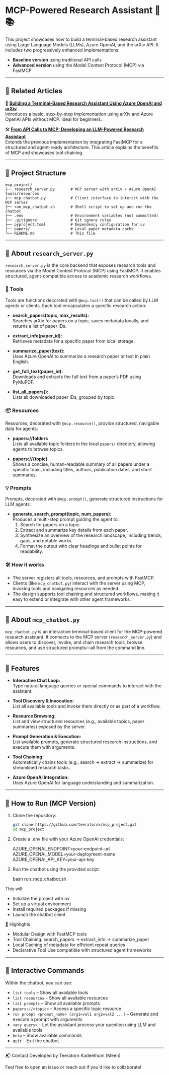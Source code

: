 # MCP-Powered Research Assistant 🧠📚

This project showcases how to build a terminal-based research assistant using Large Language Models (LLMs), Azure OpenAI, and the arXiv API. It includes two progressively enhanced implementations:

- **Baseline version** using traditional API calls
- **Advanced version** using the Model Context Protocol (MCP) via FastMCP

---

## 📖 Related Articles

🧰 **[Building a Terminal-Based Research Assistant Using Azure OpenAI and arXiv](https://medium.com/@tkadeethum/building-a-terminal-based-research-assistant-using-azure-openai-and-arxiv-7738a2a215e4)**  
Introduces a basic, step-by-step implementation using arXiv and Azure OpenAI APIs without MCP. Ideal for beginners.

🛠 **[From API Calls to MCP: Developing an LLM-Powered Research Assistant](https://medium.com/@tkadeethum/from-api-calls-to-mcp-developing-an-llm-powered-research-assistant-5bc806585ab7)**  
Extends the previous implementation by integrating FastMCP for a structured and agent-ready architecture. This article explains the benefits of MCP and showcases tool chaining.

---

## 📁 Project Structure

```text
mcp_project/
├── research_server.py       # MCP server with arXiv + Azure OpenAI tools/resources
├── mcp_chatbot.py           # Client interface to interact with the MCP server
├── run_mcp_chatbot.sh       # Shell script to set up and run the chatbot
├── .env                     # Environment variables (not committed)
├── .gitignore               # Git ignore rules
├── pyproject.toml           # Dependency configuration for uv
├── papers/                  # Local paper metadata cache
└── README.md                # This file
```

---


## 📝 About `research_server.py`

`research_server.py` is the core backend that exposes research tools and resources via the Model Context Protocol (MCP) using FastMCP. It enables structured, agent-compatible access to academic research workflows.

### 🔧 Tools

Tools are functions decorated with `@mcp.tool()` that can be called by LLM agents or clients. Each tool encapsulates a specific research action:

- **search_papers(topic, max_results):**  
  Searches arXiv for papers on a topic, saves metadata locally, and returns a list of paper IDs.

- **extract_info(paper_id):**  
  Retrieves metadata for a specific paper from local storage.

- **summarize_paper(text):**  
  Uses Azure OpenAI to summarize a research paper or text in plain English.

- **get_full_text(paper_id):**  
  Downloads and extracts the full text from a paper’s PDF using PyMuPDF.

- **list_all_papers():**  
  Lists all downloaded paper IDs, grouped by topic.

### 📦 Resources

Resources, decorated with `@mcp.resource()`, provide structured, navigable data for agents:

- **papers://folders**  
  Lists all available topic folders in the local `papers/` directory, allowing agents to browse topics.

- **papers://{topic}**  
  Shows a concise, human-readable summary of all papers under a specific topic, including titles, authors, publication dates, and short summaries.

### 💡 Prompts

Prompts, decorated with `@mcp.prompt()`, generate structured instructions for LLM agents:

- **generate_search_prompt(topic, num_papers):**  
  Produces a multi-step prompt guiding the agent to:
  1. Search for papers on a topic.
  2. Extract and summarize key details from each paper.
  3. Synthesize an overview of the research landscape, including trends, gaps, and notable works.
  4. Format the output with clear headings and bullet points for readability.

### 🛠️ How it works

- The server registers all tools, resources, and prompts with FastMCP.
- Clients (like `mcp_chatbot.py`) interact with the server using MCP, invoking tools and navigating resources as needed.
- The design supports tool chaining and structured workflows, making it easy to extend or integrate with other agent frameworks.

---
## 📝 About `mcp_chatbot.py`

`mcp_chatbot.py` is an interactive terminal-based client for the MCP-powered research assistant. It connects to the MCP server (`research_server.py`) and allows users to discover, invoke, and chain research tools, browse resources, and use structured prompts—all from the command line.

---

## 🚀 Features

- **Interactive Chat Loop:**  
  Type natural language queries or special commands to interact with the assistant.

- **Tool Discovery & Invocation:**  
  List all available tools and invoke them directly or as part of a workflow.

- **Resource Browsing:**  
  List and view structured resources (e.g., available topics, paper summaries) exposed by the server.

- **Prompt Generation & Execution:**  
  List available prompts, generate structured research instructions, and execute them with arguments.

- **Tool Chaining:**  
  Automatically chains tools (e.g., search → extract → summarize) for streamlined research tasks.

- **Azure OpenAI Integration:**  
  Uses Azure OpenAI for language understanding and summarization.

---

## 🚀 How to Run (MCP Version)

1. Clone the repository:

   ```bash
   git clone https://github.com/teeratornk/mcp_project.git
   cd mcp_project

2. Create a .env file with your Azure OpenAI credentials:

   AZURE_OPENAI_ENDPOINT=your-endpoint-url
   AZURE_OPENAI_MODEL=your-deployment-name
   AZURE_OPENAI_API_KEY=your-api-key
   
4. Run the chatbot using the provided script:

   bash run_mcp_chatbot.sh

This will:

- Initialize the project with uv
- Set up a virtual environment
- Install required packages if missing
- Launch the chatbot client

📌 Highlights
- Modular Design with FastMCP tools
- Tool Chaining: search_papers → extract_info → summarize_paper
- Local Caching of metadata for efficient repeat queries
- Declarative Tool Use compatible with structured agent frameworks

---

## 💬 Interactive Commands

Within the chatbot, you can use:

- `list tools` – Show all available tools
- `list resources` – Show all available resources
- `list prompts` – Show all available prompts
- `papers://<topic>` – Access a specific topic resource
- `run prompt <prompt_name> [arg1=val1 arg2=val2 ...]` – Generate and execute a prompt with arguments
- `<any query>` – Let the assistant process your question using LLM and available tools
- `help` – Show available commands
- `quit` – Exit the chatbot

---

📬 Contact
Developed by Teeratorn Kadeethum (Meen)

Feel free to open an issue or reach out if you'd like to collaborate!
